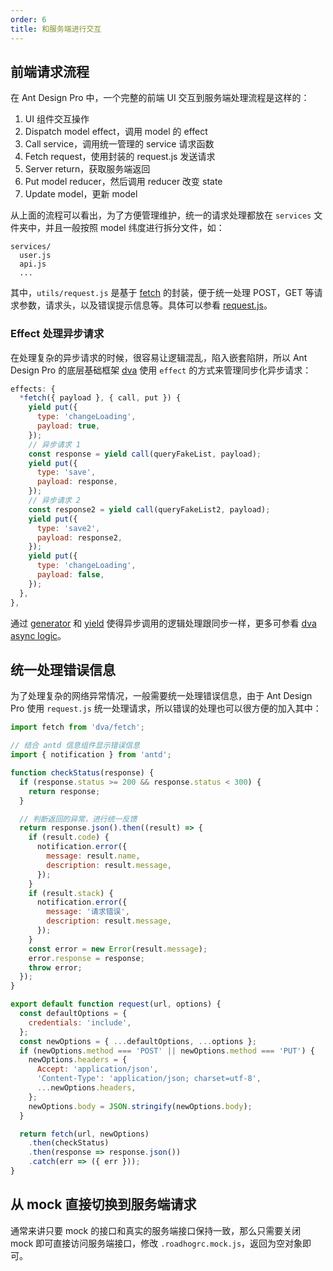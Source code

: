 ```yaml
---
order: 6
title: 和服务端进行交互
---
```


## 前端请求流程

在 Ant Design Pro 中，一个完整的前端 UI 交互到服务端处理流程是这样的：

1. UI 组件交互操作
2. Dispatch model effect，调用 model 的 effect
3. Call service，调用统一管理的 service 请求函数
4. Fetch request，使用封装的 request.js 发送请求
5. Server return，获取服务端返回
6. Put model reducer，然后调用 reducer 改变 state
7. Update model，更新 model

从上面的流程可以看出，为了方便管理维护，统一的请求处理都放在 `services` 文件夹中，并且一般按照 model 纬度进行拆分文件，如：

```
services/
  user.js
  api.js
  ...
```

其中，`utils/request.js` 是基于 [fetch](https://developer.mozilla.org/es/docs/Web/API/Fetch_API/Using_Fetch) 的封装，便于统一处理 POST，GET 等请求参数，请求头，以及错误提示信息等。具体可以参看 [request.js](https://github.com/ant-design/test2/blob/master/src/utils/request.js)。

### Effect 处理异步请求

在处理复杂的异步请求的时候，很容易让逻辑混乱，陷入嵌套陷阱，所以 Ant Design Pro 的底层基础框架 [dva](https://github.com/dvajs/dva) 使用 `effect` 的方式来管理同步化异步请求：

```js
effects: {
  *fetch({ payload }, { call, put }) {
    yield put({
      type: 'changeLoading',
      payload: true,
    });
    // 异步请求 1
    const response = yield call(queryFakeList, payload);
    yield put({
      type: 'save',
      payload: response,
    });
    // 异步请求 2
    const response2 = yield call(queryFakeList2, payload);
    yield put({
      type: 'save2',
      payload: response2,
    });
    yield put({
      type: 'changeLoading',
      payload: false,
    });
  },
},
```

通过 [generator](https://developer.mozilla.org/es/docs/Web/JavaScript/Reference/Statements/function*) 和 [yield](https://developer.mozilla.org/es/docs/Web/JavaScript/Reference/Operators/yield) 使得异步调用的逻辑处理跟同步一样，更多可参看 [dva async logic](https://github.com/dvajs/dva/blob/master/docs/GettingStarted.md#async-logic)。

## 统一处理错误信息

为了处理复杂的网络异常情况，一般需要统一处理错误信息，由于 Ant Design Pro 使用 `request.js` 统一处理请求，所以错误的处理也可以很方便的加入其中：

```js
import fetch from 'dva/fetch';

// 结合 antd 信息组件显示错误信息
import { notification } from 'antd';

function checkStatus(response) {
  if (response.status >= 200 && response.status < 300) {
    return response;
  }

  // 判断返回的异常，进行统一反馈
  return response.json().then((result) => {
    if (result.code) {
      notification.error({
        message: result.name,
        description: result.message,
      });
    }
    if (result.stack) {
      notification.error({
        message: '请求错误',
        description: result.message,
      });
    }
    const error = new Error(result.message);
    error.response = response;
    throw error;
  });
}

export default function request(url, options) {
  const defaultOptions = {
    credentials: 'include',
  };
  const newOptions = { ...defaultOptions, ...options };
  if (newOptions.method === 'POST' || newOptions.method === 'PUT') {
    newOptions.headers = {
      Accept: 'application/json',
      'Content-Type': 'application/json; charset=utf-8',
      ...newOptions.headers,
    };
    newOptions.body = JSON.stringify(newOptions.body);
  }

  return fetch(url, newOptions)
    .then(checkStatus)
    .then(response => response.json())
    .catch(err => ({ err }));
}
```

## 从 mock 直接切换到服务端请求

通常来讲只要 mock 的接口和真实的服务端接口保持一致，那么只需要关闭 mock 即可直接访问服务端接口，修改 `.roadhogrc.mock.js`，返回为空对象即可。
